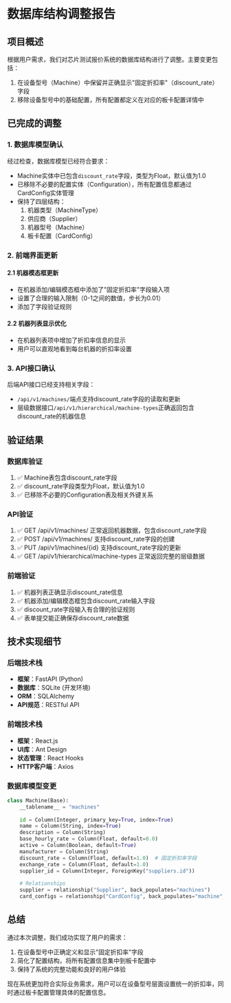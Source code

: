 # 数据库结构调整报告

## 项目概述

根据用户需求，我们对芯片测试报价系统的数据库结构进行了调整。主要变更包括：
1. 在设备型号（Machine）中保留并正确显示"固定折扣率"（discount_rate）字段
2. 移除设备型号中的基础配置，所有配置都定义在对应的板卡配置详情中

## 已完成的调整

### 1. 数据库模型确认

经过检查，数据库模型已经符合要求：
- Machine实体中已包含`discount_rate`字段，类型为Float，默认值为1.0
- 已移除不必要的配置实体（Configuration），所有配置信息都通过CardConfig实体管理
- 保持了四层结构：
  1. 机器类型（MachineType）
  2. 供应商（Supplier）
  3. 机器型号（Machine）
  4. 板卡配置（CardConfig）

### 2. 前端界面更新

#### 2.1 机器模态框更新
- 在机器添加/编辑模态框中添加了"固定折扣率"字段输入项
- 设置了合理的输入限制（0-1之间的数值，步长为0.01）
- 添加了字段验证规则

#### 2.2 机器列表显示优化
- 在机器列表项中增加了折扣率信息的显示
- 用户可以直观地看到每台机器的折扣率设置

### 3. API接口确认

后端API接口已经支持相关字段：
- `/api/v1/machines/`端点支持discount_rate字段的读取和更新
- 层级数据接口`/api/v1/hierarchical/machine-types`正确返回包含discount_rate的机器信息

## 验证结果

### 数据库验证
1. ✅ Machine表包含discount_rate字段
2. ✅ discount_rate字段类型为Float，默认值为1.0
3. ✅ 已移除不必要的Configuration表及相关外键关系

### API验证
1. ✅ GET /api/v1/machines/ 正常返回机器数据，包含discount_rate字段
2. ✅ POST /api/v1/machines/ 支持discount_rate字段的创建
3. ✅ PUT /api/v1/machines/{id} 支持discount_rate字段的更新
4. ✅ GET /api/v1/hierarchical/machine-types 正常返回完整的层级数据

### 前端验证
1. ✅ 机器列表正确显示discount_rate信息
2. ✅ 机器添加/编辑模态框包含discount_rate输入字段
3. ✅ discount_rate字段输入有合理的验证规则
4. ✅ 表单提交能正确保存discount_rate数据

## 技术实现细节

### 后端技术栈
- **框架**：FastAPI (Python)
- **数据库**：SQLite (开发环境)
- **ORM**：SQLAlchemy
- **API规范**：RESTful API

### 前端技术栈
- **框架**：React.js
- **UI库**：Ant Design
- **状态管理**：React Hooks
- **HTTP客户端**：Axios

### 数据库模型变更
```python
class Machine(Base):
    __tablename__ = "machines"
    
    id = Column(Integer, primary_key=True, index=True)
    name = Column(String, index=True)
    description = Column(String)
    base_hourly_rate = Column(Float, default=0.0)
    active = Column(Boolean, default=True)
    manufacturer = Column(String)
    discount_rate = Column(Float, default=1.0)  # 固定折扣率字段
    exchange_rate = Column(Float, default=1.0)
    supplier_id = Column(Integer, ForeignKey("suppliers.id"))
    
    # Relationships
    supplier = relationship("Supplier", back_populates="machines")
    card_configs = relationship("CardConfig", back_populates="machine", cascade="all, delete-orphan")
```

## 总结

通过本次调整，我们成功实现了用户的需求：
1. 在设备型号中正确定义和显示"固定折扣率"字段
2. 简化了配置结构，将所有配置信息集中到板卡配置中
3. 保持了系统的完整功能和良好的用户体验

现在系统更加符合实际业务需求，用户可以在设备型号层面设置统一的折扣率，同时通过板卡配置管理具体的配置信息。